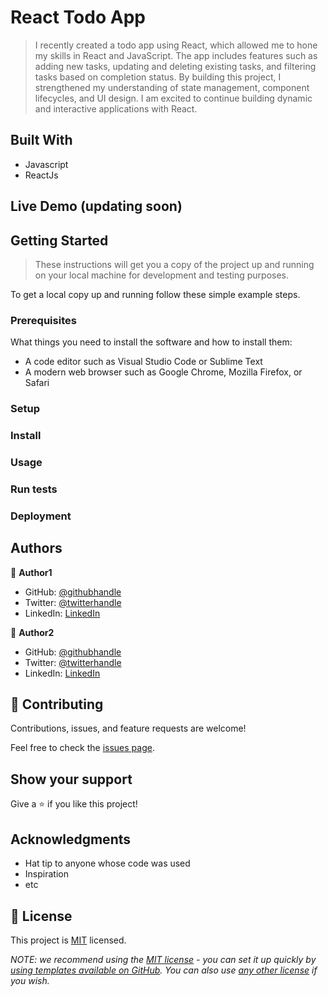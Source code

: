 # React Todo App

> I recently created a todo app using React, which allowed me to hone my skills in React and JavaScript. The app includes features such as adding new tasks, updating and deleting existing tasks, and filtering tasks based on completion status. By building this project, I strengthened my understanding of state management, component lifecycles, and UI design. I am excited to continue building dynamic and interactive applications with React.


## Built With

- Javascript
- ReactJs

## Live Demo (updating soon)



## Getting Started

> These instructions will get you a copy of the project up and running on your local machine for development and testing purposes.

To get a local copy up and running follow these simple example steps.

### Prerequisites
What things you need to install the software and how to install them:
- A code editor such as Visual Studio Code or Sublime Text
- A modern web browser such as Google Chrome, Mozilla Firefox, or Safari

### Setup

### Install

### Usage

### Run tests

### Deployment



## Authors

👤 **Author1**

- GitHub: [@githubhandle](https://github.com/githubhandle)
- Twitter: [@twitterhandle](https://twitter.com/twitterhandle)
- LinkedIn: [LinkedIn](https://linkedin.com/in/linkedinhandle)

👤 **Author2**

- GitHub: [@githubhandle](https://github.com/githubhandle)
- Twitter: [@twitterhandle](https://twitter.com/twitterhandle)
- LinkedIn: [LinkedIn](https://linkedin.com/in/linkedinhandle)

## 🤝 Contributing

Contributions, issues, and feature requests are welcome!

Feel free to check the [issues page](../../issues/).

## Show your support

Give a ⭐️ if you like this project!

## Acknowledgments

- Hat tip to anyone whose code was used
- Inspiration
- etc

## 📝 License

This project is [MIT](./LICENSE) licensed.

_NOTE: we recommend using the [MIT license](https://choosealicense.com/licenses/mit/) - you can set it up quickly by [using templates available on GitHub](https://docs.github.com/en/communities/setting-up-your-project-for-healthy-contributions/adding-a-license-to-a-repository). You can also use [any other license](https://choosealicense.com/licenses/) if you wish._
